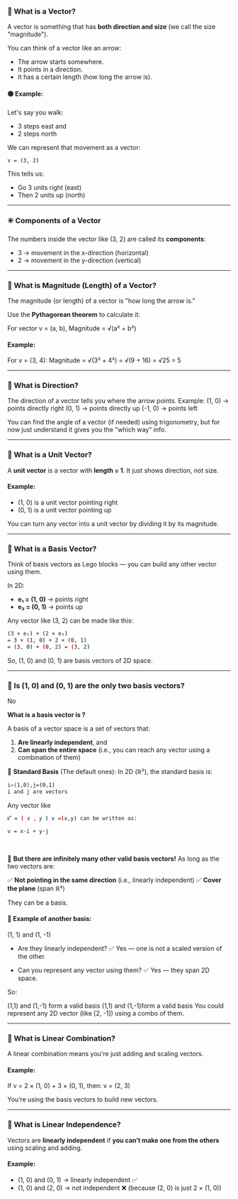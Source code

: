 ### 📌 What is a Vector?

A vector is something that has **both direction and size** (we call the size "magnitude").

You can think of a vector like an arrow:

- The arrow starts somewhere.
- It points in a direction.
- It has a certain length (how long the arrow is).

#### 🟢 Example:

Let's say you walk:

- 3 steps east and
- 2 steps north

We can represent that movement as a vector:

```bash
v = (3, 2)
```

This tells us:

- Go 3 units right (east)
- Then 2 units up (north)

---

### ✳️ Components of a Vector

The numbers inside the vector like (3, 2) are called its **components**:

- 3 → movement in the x-direction (horizontal)
- 2 → movement in the y-direction (vertical)

---

### 📏 What is Magnitude (Length) of a Vector?

The magnitude (or length) of a vector is "how long the arrow is."

Use the **Pythagorean theorem** to calculate it:

For vector v = (a, b),
Magnitude = √(a² + b²)

#### Example:

For v = (3, 4):
Magnitude = √(3² + 4²) = √(9 + 16) = √25 = 5

---

### 🧭 What is Direction?

The direction of a vector tells you where the arrow points.
Example: (1, 0) → points directly right
(0, 1) → points directly up
(-1, 0) → points left

You can find the angle of a vector (if needed) using trigonometry, but for now just understand it gives you the "which way" info.

---

### 🎯 What is a Unit Vector?

A **unit vector** is a vector with **length = 1**.
It just shows direction, not size.

#### Example:

- (1, 0) is a unit vector pointing right
- (0, 1) is a unit vector pointing up

You can turn any vector into a unit vector by dividing it by its magnitude.

---

### 🧱 What is a Basis Vector?

Think of basis vectors as Lego blocks — you can build any other vector using them.

In 2D:

- **e₁ = (1, 0)** → points right
- **e₂ = (0, 1)** → points up

Any vector like (3, 2) can be made like this:

```bash
(3 × e₁) + (2 × e₂)
= 3 × (1, 0) + 2 × (0, 1)
= (3, 0) + (0, 2) = (3, 2)
```

So, (1, 0) and (0, 1) are basis vectors of 2D space.

---

### 🔸 Is (1, 0) and (0, 1) are the only two basis vectors?

No

**What is a basis vector is ?**

A basis of a vector space is a set of vectors that:

1. **Are linearly independent**, and
2. **Can span the entire space** (i.e., you can reach any vector using a combination of them)

🔸 **Standard Basis** (The default ones):
In 2D (ℝ²), the standard basis is:

```bash
i=(1,0),j​=(0,1)​
i and j are vectors
```

Any vector like

```bash
𝑣 ⃗ = ( 𝑥 , 𝑦 ) v =(x,y) can be written as:

v = x⋅i + y⋅j
```

​​

🔸 **But there are infinitely many other valid basis vectors!**
As long as the two vectors are:

✅ **Not pointing in the same direction** (i.e., linearly independent)
✅ **Cover the plane** (span ℝ²)

They can be a basis.

#### 🧪 Example of another basis:

(1, 1) and (1, -1)

- Are they linearly independent? ✅ Yes — one is not a scaled version of the other.

- Can you represent any vector using them? ✅ Yes — they span 2D space.

So:

(1,1) and (1,-1)
form a valid basis
(1,1) and (1,-1)form a valid basis
You could represent any 2D vector (like [2, -1]) using a combo of them.

---

### 🔄 What is Linear Combination?

A linear combination means you're just adding and scaling vectors.

#### Example:

If v = 2 × (1, 0) + 3 × (0, 1), then:
v = (2, 3)

You’re using the basis vectors to build new vectors.

---

### 🔗 What is Linear Independence?

Vectors are **linearly independent** if **you can’t make one from the others** using scaling and adding.

#### Example:

- (1, 0) and (0, 1) → linearly independent ✅
- (1, 0) and (2, 0) → not independent ❌ (because (2, 0) is just 2 × (1, 0))
